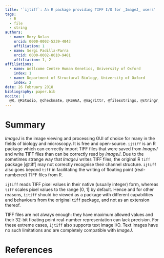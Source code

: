 ```yaml
---
title: '`ijtiff`: An R package providing TIFF I/O for _ImageJ_ users'
tags:
  - R
  - file
  - string
authors:
  - name: Rory Nolan
    orcid: 0000-0002-5239-4043
    affiliation: 1
  - name: Sergi Padilla-Parra
    orcid: 0000-0002-8010-9481
    affiliation: 1, 2
affiliations:
  - name: Wellcome Centre Human Genetics, University of Oxford
    index: 1
  - name: Department of Structural Biology, University of Oxford
    index: 2
date: 26 February 2018
bibliography: paper.bib
nocite: | 
  @R, @RStudio, @checkmate, @RSAGA, @magrittr, @filesstrings, @stringr, @readr, @purrr, @Rcpp, @fields, @grDevices, @knitr, @testthat, @rmarkdown, @covr, @devtools, @exampletestr, @ImageJ, @BioFormats, @libtiff
---
```


# Summary
_ImageJ_ is the image viewing and processing GUI of choice for many in the fields of biology and microscopy. It is free and open-source. `ijtiff` is an R package which can correctly import TIFF files that were saved from _ImageJ_ and write TIFF files than can be correctly read by _ImageJ_. Due to the sometimes strange way that _ImageJ_ writes TIFF files, the original R `tiff` package [@tiff] may not correctly recognise their channel structure. 
`ijtiff` also goes beyond `tiff` in facilitating the writing of floating point (real-numbered) TIFF files from R. 

`ijtiff` reads TIFF pixel values in their native (usually integer) form, whereas `tiff` scales pixel values to the range [0, 1] by default. Hence and for other reasons, `ijtiff` should be viewed as a package with different capabilities and behaviours from the original `tiff` package, and not as an extension thereof. 

TIFF files are not always enough: they have maximum allowed values and their 32-bit floating point real-number representation can lack precision. For these extreme cases, `ijtiff` also supports text image I/O. Text images have no such limitations and are completely compatible with _ImageJ_. 

# References